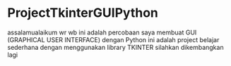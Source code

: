 # ProjectTkinterGUIPython
assalamualaikum wr wb ini adalah percobaan saya membuat GUI (GRAPHICAL USER INTERFACE) dengan Python ini adalah project belajar sederhana dengan menggunakan library TKINTER
silahkan dikembangkan lagi
